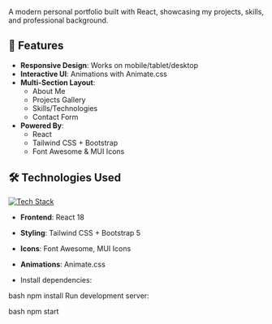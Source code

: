 A modern personal portfolio built with React, showcasing my projects, skills, and professional background.

## 🚀 Features

- **Responsive Design**: Works on mobile/tablet/desktop  
- **Interactive UI**: Animations with Animate.css  
- **Multi-Section Layout**:  
  - About Me  
  - Projects Gallery  
  - Skills/Technologies  
  - Contact Form  
- **Powered By**:  
  - React 
  - Tailwind CSS + Bootstrap  
  - Font Awesome & MUI Icons  

## 🛠️ Technologies Used

[![Tech Stack](https://skillicons.dev/icons?i=react,tailwind,bootstrap,git,github)](https://skillicons.dev)

- **Frontend**: React 18  
- **Styling**: Tailwind CSS + Bootstrap 5  
- **Icons**: Font Awesome, MUI Icons  
- **Animations**: Animate.css  

- Install dependencies:

bash
npm install
Run development server:

bash
npm start
